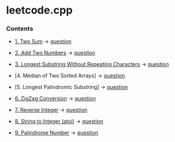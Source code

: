 # leetcode.cpp

### Contents

+ [1. Two Sum](https://github.com/JoverZhang/leetcode.cpp/blob/master/src/solution/two_sum.h)
-> [question](https://leetcode.com/problems/two-sum/)

+ [2. Add Two Numbers](https://github.com/JoverZhang/leetcode.cpp/blob/master/src/solution/add_two_numbers.h)
-> [question](https://leetcode.com/problems/add-two-numbers/)

+ [3. Longest Substring Without Repeating Characters](https://github.com/JoverZhang/leetcode.cpp/blob/master/src/solution/longest_substring_without_repeating_characters.h)
-> [question](https://leetcode.com/problems/longest-substring-without-repeating-characters/)

+ [4. Median of Two Sorted Arrays]
-> [question](https://leetcode.com/problems/median-of-two-sorted-arrays/)

+ [5. Longest Palindromic Substring]
-> [question](https://leetcode.com/problems/longest-palindromic-substring/)

+ [6. ZigZag Conversion](https://github.com/JoverZhang/leetcode.cpp/blob/master/src/solution/zigZag_conversion.h)
-> [question](https://leetcode.com/problems/zigzag-conversion/)

+ [7. Reverse Integer](https://github.com/JoverZhang/leetcode.cpp/blob/master/src/solution/reverse_integer.h)
-> [question](https://leetcode.com/problems/reverse-integer/)

+ [8. String to Integer (atoi)](https://github.com/JoverZhang/leetcode.cpp/blob/master/src/solution/string_to_integer.h)
-> [question](https://leetcode.com/problems/string-to-integer-atoi/)

+ [9. Palindrome Number](https://github.com/JoverZhang/leetcode.cpp/blob/master/src/solution/palindrome_number.h)
-> [question](https://leetcode.com/problems/palindrome-number/)
